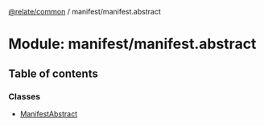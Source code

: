 [@relate/common](../README.md) / manifest/manifest.abstract

# Module: manifest/manifest.abstract

## Table of contents

### Classes

- [ManifestAbstract](../classes/manifest_manifest_abstract.ManifestAbstract.md)

